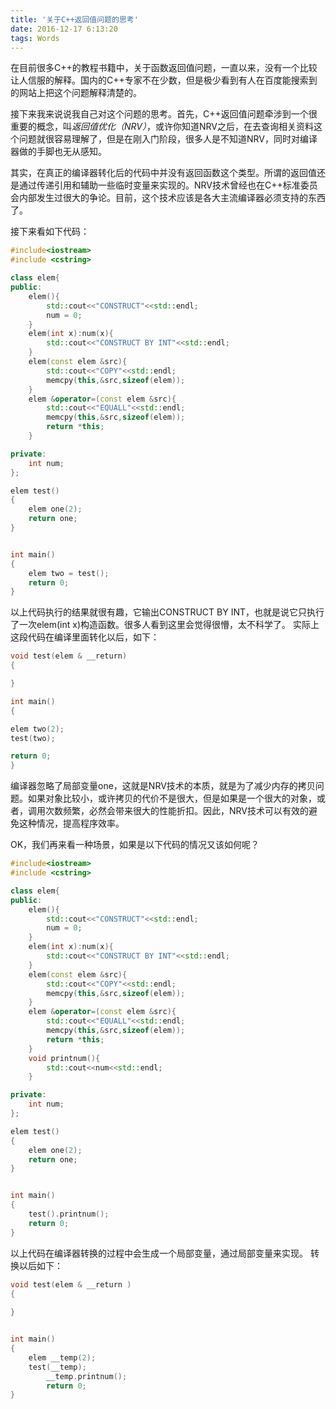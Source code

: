 ```yaml
---
title: '关于C++返回值问题的思考'
date: 2016-12-17 6:13:20
tags: Words
---
```


在目前很多C++的教程书籍中，关于函数返回值问题，一直以来，没有一个比较让人信服的解释。国内的C++专家不在少数，但是极少看到有人在百度能搜索到的网站上把这个问题解释清楚的。

接下来我来说说我自己对这个问题的思考。首先，C++返回值问题牵涉到一个很重要的概念，叫*返回值优化（NRV）*，或许你知道NRV之后，在去查询相关资料这个问题就很容易理解了，但是在刚入门阶段，很多人是不知道NRV，同时对编译器做的手脚也无从感知。
<!--more-->

其实，在真正的编译器转化后的代码中并没有返回函数这个类型。所谓的返回值还是通过传递引用和辅助一些临时变量来实现的。NRV技术曾经也在C++标准委员会内部发生过很大的争论。目前，这个技术应该是各大主流编译器必须支持的东西了。

接下来看如下代码：

```cpp
#include<iostream>
#include <cstring>

class elem{
public:
    elem(){
        std::cout<<"CONSTRUCT"<<std::endl;
        num = 0;
    }
    elem(int x):num(x){
        std::cout<<"CONSTRUCT BY INT"<<std::endl;
    }
    elem(const elem &src){
        std::cout<<"COPY"<<std::endl;
        memcpy(this,&src,sizeof(elem));
    }
    elem &operator=(const elem &src){
        std::cout<<"EQUALL"<<std::endl;
        memcpy(this,&src,sizeof(elem));
        return *this;
    }

private:
    int num;
};

elem test()
{
    elem one(2);
    return one;
}


int main()
{
    elem two = test();
    return 0;
}
```

以上代码执行的结果就很有趣，它输出CONSTRUCT BY INT，也就是说它只执行了一次elem(int x)构造函数。很多人看到这里会觉得很懵，太不科学了。
实际上这段代码在编译里面转化以后，如下：

```cpp
void test(elem & __return)
{

}

int main()
{

elem two(2);
test(two);

return 0;
}

```

编译器忽略了局部变量one，这就是NRV技术的本质，就是为了减少内存的拷贝问题。如果对象比较小，或许拷贝的代价不是很大，但是如果是一个很大的对象，或者，调用次数频繁，必然会带来很大的性能折扣。因此，NRV技术可以有效的避免这种情况，提高程序效率。

OK，我们再来看一种场景，如果是以下代码的情况又该如何呢？

```cpp
#include<iostream>
#include <cstring>

class elem{
public:
    elem(){
        std::cout<<"CONSTRUCT"<<std::endl;
        num = 0;
    }
    elem(int x):num(x){
        std::cout<<"CONSTRUCT BY INT"<<std::endl;
    }
    elem(const elem &src){
        std::cout<<"COPY"<<std::endl;
        memcpy(this,&src,sizeof(elem));
    }
    elem &operator=(const elem &src){
        std::cout<<"EQUALL"<<std::endl;
        memcpy(this,&src,sizeof(elem));
        return *this;
    }
    void printnum(){
        std::cout<<num<<std::endl;
    }

private:
    int num;
};

elem test()
{
    elem one(2);
    return one;
}


int main()
{
    test().printnum();
    return 0;
}
```

以上代码在编译器转换的过程中会生成一个局部变量，通过局部变量来实现。
转换以后如下：

```cpp
void test(elem & __return )
{
   
}


int main()
{
	elem __temp(2);
	test(__temp);
    	__temp.printnum();
    	return 0;
}
```







